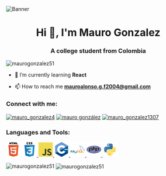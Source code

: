 ![Banner](https://img.freepik.com/vector-premium/fondo-abstracto-onda-papel-pintado-rayas-portada-banner-color-morado_206846-1186.jpg?w=2000)

<h1 align="center">Hi 👋, I'm Mauro Gonzalez</h1>
<h3 align="center">A college student from Colombia</h3>

<p align="left"> <img src="https://komarev.com/ghpvc/?username=maurogonzalez51&label=Profile%20views&color=0e75b6&style=flat" alt="maurogonzalez51" /> </p>

- 🌱 I’m currently learning **React**

- 📫 How to reach me **mauroalonso.g.f2004@gmail.com**

<h3 align="left">Connect with me:</h3>
<p align="left">
<a href="https://twitter.com/mauro_gonzalez4" target="blank"><img align="center" src="https://raw.githubusercontent.com/rahuldkjain/github-profile-readme-generator/master/src/images/icons/Social/twitter.svg" alt="mauro_gonzalez4" height="30" width="40" /></a>
<a href="https://linkedin.com/in/mauro gonzález" target="blank"><img align="center" src="https://raw.githubusercontent.com/rahuldkjain/github-profile-readme-generator/master/src/images/icons/Social/linked-in-alt.svg" alt="mauro gonzález" height="30" width="40" /></a>
<a href="https://instagram.com/mauro_gonzalez1307" target="blank"><img align="center" src="https://raw.githubusercontent.com/rahuldkjain/github-profile-readme-generator/master/src/images/icons/Social/instagram.svg" alt="mauro_gonzalez1307" height="30" width="40" /></a>
</p>

<h3 align="left">Languages and Tools:</h3>
<p align="left">   <a href="https://www.w3.org/html/" target="_blank" rel="noreferrer"> <img src="https://raw.githubusercontent.com/devicons/devicon/master/icons/html5/html5-original-wordmark.svg" alt="html5" width="40" height="40"/></a> <a href="https://www.w3schools.com/css/" target="_blank" rel="noreferrer"> <img src="https://raw.githubusercontent.com/devicons/devicon/master/icons/css3/css3-original-wordmark.svg" alt="css3" width="40" height="40"/> </a>  <a href="https://developer.mozilla.org/en-US/docs/Web/JavaScript" target="_blank" rel="noreferrer"> <img src="https://raw.githubusercontent.com/devicons/devicon/master/icons/javascript/javascript-original.svg" alt="javascript" width="40" height="40"/> </a><a href="https://www.w3schools.com/cpp/" target="_blank" rel="noreferrer"> <img src="https://raw.githubusercontent.com/devicons/devicon/master/icons/cplusplus/cplusplus-original.svg" alt="cplusplus" width="40" height="40"/> </a>  <a href="https://www.mysql.com/" target="_blank" rel="noreferrer"> <img src="https://raw.githubusercontent.com/devicons/devicon/master/icons/mysql/mysql-original-wordmark.svg" alt="mysql" width="40" height="40"/> </a> <a href="https://www.php.net" target="_blank" rel="noreferrer"> <img src="https://raw.githubusercontent.com/devicons/devicon/master/icons/php/php-original.svg" alt="php" width="40" height="40"/> </a> <a href="https://www.python.org" target="_blank" rel="noreferrer"> <img src="https://raw.githubusercontent.com/devicons/devicon/master/icons/python/python-original.svg" alt="python" width="40" height="40"/> </a> </p>

<p><img align="left" src="https://github-readme-stats.vercel.app/api/top-langs?username=maurogonzalez51&show_icons=true&theme=dark&locale=en&layout=compact" alt="maurogonzalez51" /></p>

<p>&nbsp;<img align="center" src="https://github-readme-stats.vercel.app/api?username=maurogonzalez51&show_icons=true&theme=dark&locale=en" alt="maurogonzalez51" /></p>

